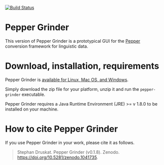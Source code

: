 [![Build Status](https://travis-ci.org/sdruskat/pepper-grinder.svg?branch=master)](https://travis-ci.org/sdruskat/pepper-grinder)

# Pepper Grinder

This version of Pepper Grinder is a prototypical GUI for the [Pepper](https://github.com/korpling/pepper) conversion framework for linguistic data.

# Download, installation, requirements

Pepper Grinder is [available for Linux, Mac OS, and Windows](https://github.com/sdruskat/pepper-grinder/releases/latest).

Simply download the zip file for your platform, unzip it and run the `pepper-grinder` executable.

Pepper Grinder requires a Java Runtime Environment (JRE) >= v 1.8.0 to be installed on your machine.

# How to cite Pepper Grinder

If you use Pepper Grinder in your work, please cite it as follows.

> Stephan Druskat. Pepper Grinder (v0.1.8). Zenodo. https://doi.org/10.5281/zenodo.1041735.
